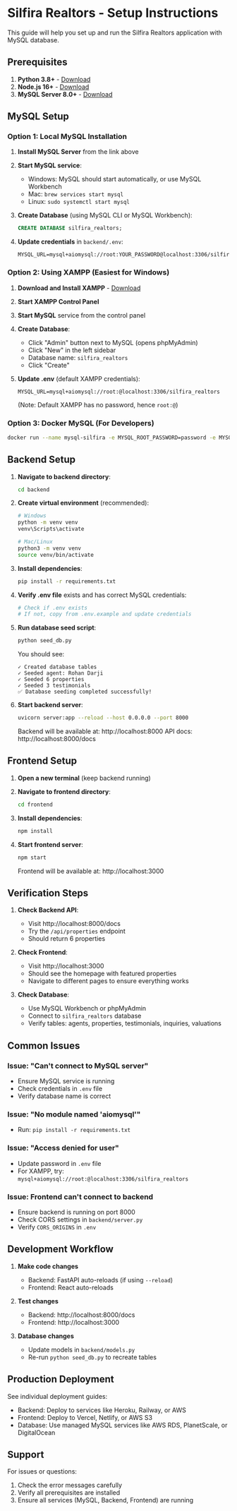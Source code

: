 # Silfira Realtors - Setup Instructions

This guide will help you set up and run the Silfira Realtors application with MySQL database.

## Prerequisites

1. **Python 3.8+** - [Download](https://www.python.org/downloads/)
2. **Node.js 16+** - [Download](https://nodejs.org/)
3. **MySQL Server 8.0+** - [Download](https://dev.mysql.com/downloads/mysql/)

## MySQL Setup

### Option 1: Local MySQL Installation

1. **Install MySQL Server** from the link above
2. **Start MySQL service**:
   - Windows: MySQL should start automatically, or use MySQL Workbench
   - Mac: `brew services start mysql`
   - Linux: `sudo systemctl start mysql`

3. **Create Database** (using MySQL CLI or MySQL Workbench):
   ```sql
   CREATE DATABASE silfira_realtors;
   ```

4. **Update credentials** in `backend/.env`:
   ```
   MYSQL_URL=mysql+aiomysql://root:YOUR_PASSWORD@localhost:3306/silfira_realtors
   ```

### Option 2: Using XAMPP (Easiest for Windows)

1. **Download and Install XAMPP** - [Download](https://www.apachefriends.org/download.html)
2. **Start XAMPP Control Panel**
3. **Start MySQL** service from the control panel
4. **Create Database**:
   - Click "Admin" button next to MySQL (opens phpMyAdmin)
   - Click "New" in the left sidebar
   - Database name: `silfira_realtors`
   - Click "Create"

5. **Update .env** (default XAMPP credentials):
   ```
   MYSQL_URL=mysql+aiomysql://root:@localhost:3306/silfira_realtors
   ```
   (Note: Default XAMPP has no password, hence `root:@`)

### Option 3: Docker MySQL (For Developers)

```bash
docker run --name mysql-silfira -e MYSQL_ROOT_PASSWORD=password -e MYSQL_DATABASE=silfira_realtors -p 3306:3306 -d mysql:8.0
```

## Backend Setup

1. **Navigate to backend directory**:
   ```bash
   cd backend
   ```

2. **Create virtual environment** (recommended):
   ```bash
   # Windows
   python -m venv venv
   venv\Scripts\activate

   # Mac/Linux
   python3 -m venv venv
   source venv/bin/activate
   ```

3. **Install dependencies**:
   ```bash
   pip install -r requirements.txt
   ```

4. **Verify .env file** exists and has correct MySQL credentials:
   ```bash
   # Check if .env exists
   # If not, copy from .env.example and update credentials
   ```

5. **Run database seed script**:
   ```bash
   python seed_db.py
   ```
   You should see:
   ```
   ✓ Created database tables
   ✓ Seeded agent: Rohan Darji
   ✓ Seeded 6 properties
   ✓ Seeded 3 testimonials
   ✅ Database seeding completed successfully!
   ```

6. **Start backend server**:
   ```bash
   uvicorn server:app --reload --host 0.0.0.0 --port 8000
   ```
   Backend will be available at: http://localhost:8000
   API docs: http://localhost:8000/docs

## Frontend Setup

1. **Open a new terminal** (keep backend running)

2. **Navigate to frontend directory**:
   ```bash
   cd frontend
   ```

3. **Install dependencies**:
   ```bash
   npm install
   ```

4. **Start frontend server**:
   ```bash
   npm start
   ```
   Frontend will be available at: http://localhost:3000

## Verification Steps

1. **Check Backend API**:
   - Visit http://localhost:8000/docs
   - Try the `/api/properties` endpoint
   - Should return 6 properties

2. **Check Frontend**:
   - Visit http://localhost:3000
   - Should see the homepage with featured properties
   - Navigate to different pages to ensure everything works

3. **Check Database**:
   - Use MySQL Workbench or phpMyAdmin
   - Connect to `silfira_realtors` database
   - Verify tables: agents, properties, testimonials, inquiries, valuations

## Common Issues

### Issue: "Can't connect to MySQL server"
- Ensure MySQL service is running
- Check credentials in `.env` file
- Verify database name is correct

### Issue: "No module named 'aiomysql'"
- Run: `pip install -r requirements.txt`

### Issue: "Access denied for user"
- Update password in `.env` file
- For XAMPP, try: `mysql+aiomysql://root:@localhost:3306/silfira_realtors`

### Issue: Frontend can't connect to backend
- Ensure backend is running on port 8000
- Check CORS settings in `backend/server.py`
- Verify `CORS_ORIGINS` in `.env`

## Development Workflow

1. **Make code changes**
   - Backend: FastAPI auto-reloads (if using `--reload`)
   - Frontend: React auto-reloads

2. **Test changes**
   - Backend: http://localhost:8000/docs
   - Frontend: http://localhost:3000

3. **Database changes**
   - Update models in `backend/models.py`
   - Re-run `python seed_db.py` to recreate tables

## Production Deployment

See individual deployment guides:
- Backend: Deploy to services like Heroku, Railway, or AWS
- Frontend: Deploy to Vercel, Netlify, or AWS S3
- Database: Use managed MySQL services like AWS RDS, PlanetScale, or DigitalOcean

## Support

For issues or questions:
1. Check the error messages carefully
2. Verify all prerequisites are installed
3. Ensure all services (MySQL, Backend, Frontend) are running

